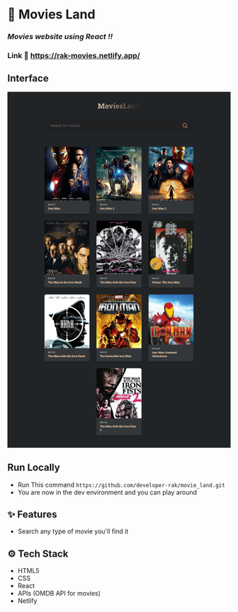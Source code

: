 # :closed_book: Movies Land

### _Movies website using React !!_

### Link :link: https://rak-movies.netlify.app/

## Interface
<img src="img.png" />

## Run Locally

  - Run This command `https://github.com/developer-rak/movie_land.git`
  - You are now in the dev environment and you can play around

## ✨ Features

  - Search any type of movie you'll find it

## ⚙️ Tech Stack
  - HTML5
  - CSS
  - React
  - APIs (OMDB API for movies)
  - Netlify
